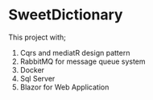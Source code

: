 # SweetDictionary
This project with;
1) Cqrs and mediatR design pattern
2) RabbitMQ for message queue system
3) Docker
4) Sql Server
5) Blazor for Web Application 
